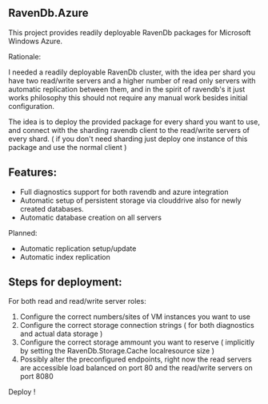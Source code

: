 RavenDb.Azure
--------------

This project provides readily deployable RavenDb packages for Microsoft Windows Azure.

Rationale:

I needed a readily deployable RavenDb cluster, with the idea per shard you have two read/write servers and a higher number of read only servers with automatic replication between them, and
in the spirit of ravendb's it just works philosophy this should not require any manual work besides initial configuration.

The idea is to deploy the provided package for every shard you want to use, and connect with the
sharding ravendb client to the read/write servers of every shard. ( if you don't need sharding just deploy one instance of this package and use the normal client ) 

Features:
---

* Full diagnostics support for both ravendb and azure integration
* Automatic setup of persistent storage via clouddrive also for newly created databases.
* Automatic database creation on all servers

Planned:

* Automatic replication setup/update
* Automatic index replication

Steps for deployment:
----

For both read and read/write server roles:

1. Configure the correct numbers/sites of VM instances you want to use 
3. Configure the correct storage connection strings ( for both diagnostics and actual data storage )
4. Configure the correct storage ammount you want to reserve ( implicitly by setting the RavenDb.Storage.Cache localresource size )
5. Possibly alter the preconfigured endpoints, right now the read servers are accessible load balanced on port 80 and the read/write servers on port 8080

Deploy !
